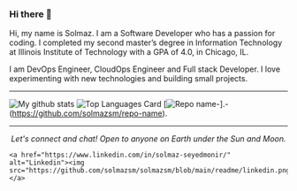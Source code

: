### Hi there 👋
Hi, my name is Solmaz. I am a Software Developer who has a passion for coding. I completed my second master’s degree in Information Technology at Illinois Institute of Technology with a GPA of 4.0, in Chicago, IL.

I am DevOps Engineer, CloudOps Engineer and Full stack Developer. I love experimenting with new technologies and building small projects.

<hr>

![My github stats](https://github-readme-stats.vercel.app/api?username=solmazsm&show_icons=true)
![Top Languages Card](https://github-readme-stats.vercel.app/api/top-langs/?username=solmazsm&layout=compact)
[![Repo name](https://github-readme-stats.vercel.app/api/pin/?username=solmazsm&repo=repo-name&show_owner=true)-].-(https://github.com/solmazsm/repo-name).

<hr>
<p align="center">
  <i>Let's connect and chat! Open to anyone on Earth under the Sun and Moon.</i>
<p align="center">
   
    <a href="https://www.linkedin.com/in/solmaz-seyedmonir/" alt="Linkedin"><img src="https://github.com/solmazsm/solmazsm/blob/main/readme/linkedin.png"></a>
    
</p>
  
</p>

<!--
**solmazsm/solmazsm** is a ✨ _special_ ✨ repository because its `README.md` (this file) appears on your GitHub profile.

Here are some ideas to get you started:

- 🔭 I’m currently working on ...
- 🌱 I’m currently learning ...
- 👯 I’m looking to collaborate on ...
- 🤔 I’m looking for help with ...
- 💬 Ask me about ...
- 📫 How to reach me: ...
- 😄 Pronouns: ...
- ⚡ Fun fact: ...
-->


